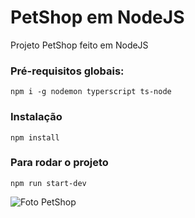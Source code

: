 # PetShop em NodeJS
Projeto PetShop feito em NodeJS

### Pré-requisitos globais:
`npm i -g nodemon typerscript ts-node`

### Instalação
`npm install`

### Para rodar o projeto
`npm run start-dev`

![Foto PetShop](https://user-images.githubusercontent.com/100283480/179739519-43f02ee1-88fc-4a64-ae7b-32727ae955e4.png)

